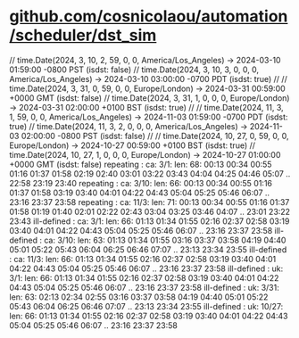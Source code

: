 # [github.com/cosnicolaou/automation/scheduler/dst_sim](https://pkg.go.dev/github.com/cosnicolaou/automation/scheduler/dst_sim?tab=doc)


// time.Date(2024, 3, 10, 2, 59, 0, 0, America/Los_Angeles) -> 2024-03-10
01:59:00 -0800 PST (isdst: false) // time.Date(2024, 3, 10, 3, 0,
0, 0, America/Los_Angeles) -> 2024-03-10 03:00:00 -0700 PDT (isdst:
true) // // time.Date(2024, 3, 31, 0, 59, 0, 0, Europe/London) ->
2024-03-31 00:59:00 +0000 GMT (isdst: false) // time.Date(2024, 3, 31,
1, 0, 0, 0, Europe/London) -> 2024-03-31 02:00:00 +0100 BST (isdst:
true) // // time.Date(2024, 11, 3, 1, 59, 0, 0, America/Los_Angeles) ->
2024-11-03 01:59:00 -0700 PDT (isdst: true) // time.Date(2024, 11, 3, 2, 0,
0, 0, America/Los_Angeles) -> 2024-11-03 02:00:00 -0800 PST (isdst: false)
// // time.Date(2024, 10, 27, 0, 59, 0, 0, Europe/London) -> 2024-10-27
00:59:00 +0100 BST (isdst: true) // time.Date(2024, 10, 27, 1, 0, 0, 0,
Europe/London) -> 2024-10-27 01:00:00 +0000 GMT (isdst: false) repeating :
ca: 3/1: len: 68: 00:13 00:34 00:55 01:16 01:37 01:58 02:19 02:40 03:01
03:22 03:43 04:04 04:25 04:46 05:07 .. 22:58 23:19 23:40 repeating : ca:
3/10: len: 66: 00:13 00:34 00:55 01:16 01:37 01:58 03:19 03:40 04:01 04:22
04:43 05:04 05:25 05:46 06:07 .. 23:16 23:37 23:58 repeating : ca: 11/3:
len: 71: 00:13 00:34 00:55 01:16 01:37 01:58 01:19 01:40 02:01 02:22 02:43
03:04 03:25 03:46 04:07 .. 23:01 23:22 23:43 ill-defined : ca: 3/1: len:
66: 01:13 01:34 01:55 02:16 02:37 02:58 03:19 03:40 04:01 04:22 04:43 05:04
05:25 05:46 06:07 .. 23:16 23:37 23:58 ill-defined : ca: 3/10: len: 63:
01:13 01:34 01:55 03:16 03:37 03:58 04:19 04:40 05:01 05:22 05:43 06:04
06:25 06:46 07:07 .. 23:13 23:34 23:55 ill-defined : ca: 11/3: len: 66:
01:13 01:34 01:55 02:16 02:37 02:58 03:19 03:40 04:01 04:22 04:43 05:04
05:25 05:46 06:07 .. 23:16 23:37 23:58 ill-defined : uk: 3/1: len: 66:
01:13 01:34 01:55 02:16 02:37 02:58 03:19 03:40 04:01 04:22 04:43 05:04
05:25 05:46 06:07 .. 23:16 23:37 23:58 ill-defined : uk: 3/31: len: 63:
02:13 02:34 02:55 03:16 03:37 03:58 04:19 04:40 05:01 05:22 05:43 06:04
06:25 06:46 07:07 .. 23:13 23:34 23:55 ill-defined : uk: 10/27: len: 66:
01:13 01:34 01:55 02:16 02:37 02:58 03:19 03:40 04:01 04:22 04:43 05:04
05:25 05:46 06:07 .. 23:16 23:37 23:58

